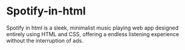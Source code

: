 # Spotify-in-html
Spotify in html is a sleek, minimalist music playing web app designed entirely using HTML and CSS, offering a endless listening experience without the interruption of ads. 
